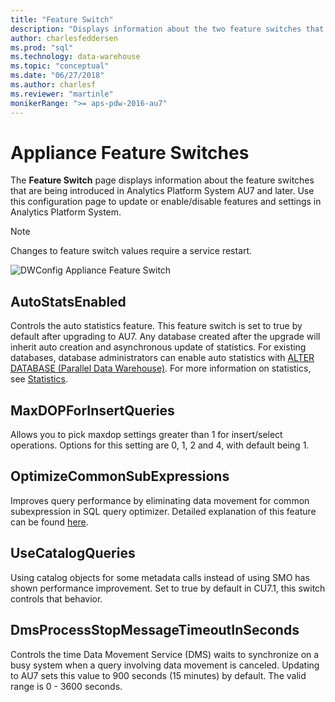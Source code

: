 ```yaml
---
title: "Feature Switch"
description: "Displays information about the two feature switches that are introduced in Analytics Platform System AU7."
author: charlesfeddersen
ms.prod: "sql"
ms.technology: data-warehouse
ms.topic: "conceptual"
ms.date: "06/27/2018"
ms.author: charlesf
ms.reviewer: "martinle"
monikerRange: ">= aps-pdw-2016-au7"
---
```


# Appliance Feature Switches

The **Feature Switch** page displays information about the feature switches that are being introduced in Analytics Platform System AU7 and later. Use this configuration page to update or enable/disable features and settings in Analytics Platform System.

> [!NOTE]
> Changes to feature switch values require a service restart.

![DWConfig Appliance Feature Switch](media/feature-switch/SQL_Server_PDW_DWConfig_feature_switch.png "DWConfig Appliance Feature Switch")

## AutoStatsEnabled

Controls the auto statistics feature. This feature switch is set to true by default after upgrading to AU7. Any database created after the upgrade will inherit auto creation and asynchronous update of statistics. For existing databases, database administrators can enable auto statistics with [ALTER DATABASE (Parallel Data Warehouse)](../t-sql/statements/alter-database-transact-sql.md?tabs=sqlpdw). For more information on statistics, see [Statistics](../relational-databases/statistics/statistics.md).

## MaxDOPForInsertQueries

Allows you to pick maxdop settings greater than 1 for insert/select operations. Options for this setting are 0, 1, 2 and 4, with default being 1.

## OptimizeCommonSubExpressions

Improves query performance by eliminating data movement for common subexpression in SQL query optimizer. Detailed explanation of this feature can be found [here](common-sub-expression-elimination.md).

## UseCatalogQueries

Using catalog objects for some metadata calls instead of using SMO has shown performance improvement. Set to true by default in CU7.1, this switch controls that behavior.

## DmsProcessStopMessageTimeoutInSeconds

Controls the time Data Movement Service (DMS) waits to synchronize on a busy system when a query involving data movement is canceled. Updating to AU7 sets this value to 900 seconds (15 minutes) by default. The valid range is 0 - 3600 seconds.
